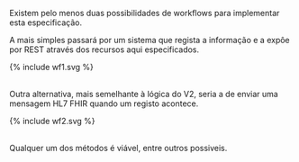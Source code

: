 Existem pelo menos duas possibilidades de workflows para implementar esta especificação.

A mais simples passará por um sistema que regista a informação e a expôe por REST através dos recursos aqui especificados.

<div>{% include wf1.svg %}</div>
<br clear="all"/>


Outra alternativa, mais semelhante à lógica do V2, seria a de enviar uma mensagem HL7 FHIR quando um registo acontece.

<div>{% include wf2.svg %}</div>
<br clear="all"/>

Qualquer um dos métodos é viável, entre outros possiveis.
